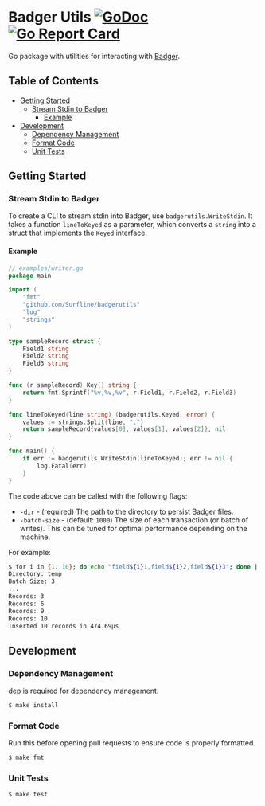 # Badger Utils [![GoDoc](https://godoc.org/github.com/Surfline/badgerutils?status.svg)](https://godoc.org/github.com/Surfline/badgerutils) [![Go Report Card](https://goreportcard.com/badge/github.com/Surfline/badgerutils)](https://goreportcard.com/report/github.com/Surfline/badgerutils)

Go package with utilities for interacting with [Badger](https://github.com/dgraph-io/badger).

## Table of Contents

<!-- START doctoc generated TOC please keep comment here to allow auto update -->
<!-- DON'T EDIT THIS SECTION, INSTEAD RE-RUN doctoc TO UPDATE -->


- [Getting Started](#getting-started)
  - [Stream Stdin to Badger](#stream-stdin-to-badger)
    - [Example](#example)
- [Development](#development)
  - [Dependency Management](#dependency-management)
  - [Format Code](#format-code)
  - [Unit Tests](#unit-tests)

<!-- END doctoc generated TOC please keep comment here to allow auto update -->

## Getting Started

### Stream Stdin to Badger

To create a CLI to stream stdin into Badger, use `badgerutils.WriteStdin`. It takes a function `lineToKeyed` as a parameter, which converts a `string` into a struct that implements the `Keyed` interface.

#### Example

```Go
// examples/writer.go
package main

import (
	"fmt"
	"github.com/Surfline/badgerutils"
	"log"
	"strings"
)

type sampleRecord struct {
	Field1 string
	Field2 string
	Field3 string
}

func (r sampleRecord) Key() string {
	return fmt.Sprintf("%v,%v,%v", r.Field1, r.Field2, r.Field3)
}

func lineToKeyed(line string) (badgerutils.Keyed, error) {
	values := strings.Split(line, ",")
	return sampleRecord{values[0], values[1], values[2]}, nil
}

func main() {
	if err := badgerutils.WriteStdin(lineToKeyed); err != nil {
		log.Fatal(err)
	}
}
```

The code above can be called with the following flags:

- `-dir` - (required) The path to the directory to persist Badger files.
- `-batch-size` - (default: `1000`) The size of each transaction (or batch of writes). This can be tuned for optimal performance depending on the machine.

For example:

```sh
$ for i in {1..10}; do echo "field${i}1,field${i}2,field${i}3"; done | go run main.go -dir=temp -batch-size=1
Directory: temp
Batch Size: 3
...
Records: 3
Records: 6
Records: 9
Records: 10
Inserted 10 records in 474.69µs
```

## Development

### Dependency Management

[dep](https://github.com/golang/dep) is required for dependency management.

```sh
$ make install
```

### Format Code

Run this before opening pull requests to ensure code is properly formatted.

```sh
$ make fmt
```

### Unit Tests

```sh
$ make test
```
